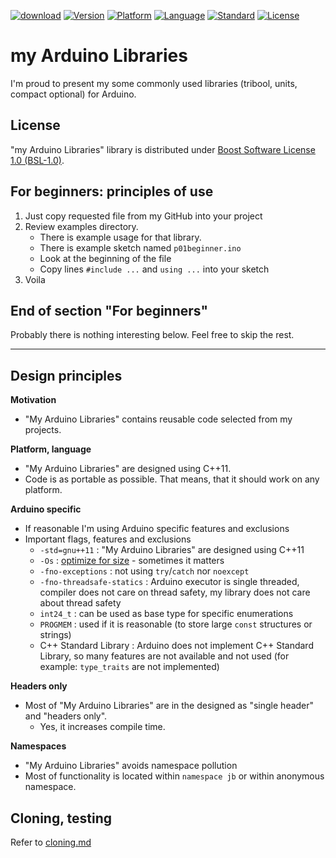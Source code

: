 [![download](https://img.shields.io/badge/current-download-brightgreen.svg)](https://github.com/jbanaszczyk/ArduinoLibraries/archive/master.zip)
[![Version](https://img.shields.io/badge/release-0.0-red.svg)](https://github.com/jbanaszczyk/ArduinoLibraries/releases)
[![Platform](https://img.shields.io/badge/platform-arduino-blue.svg)](https://www.arduino.cc/)
[![Language](https://img.shields.io/badge/language-C++-blue.svg)](https://isocpp.org/)
[![Standard](https://img.shields.io/badge/c%2B%2B-11/14-blue.svg)](https://en.wikipedia.org/wiki/C%2B%2B#Standardization)
[![License](https://img.shields.io/badge/license-BSL-blue.svg)](https://www.boost.org/LICENSE_1_0.txt)



# my Arduino Libraries

I'm proud to present my some commonly used libraries (tribool, units, compact optional) for Arduino.

## License

"my Arduino Libraries" library is distributed under [Boost Software License 1.0 (BSL-1.0)](https://www.boost.org/LICENSE_1_0.txt).

## For beginners: principles of use

1. Just copy requested file from my GitHub into your project
2. Review examples directory.
	* There is example usage for that library.
	* There is example sketch named `p01beginner.ino`
	* Look at the beginning of the file
	* Copy lines `#include ...` and `using ...` into your sketch
3. Voila

## End of section "For beginners"

Probably there is nothing interesting below. Feel free to skip the rest.

---

## Design principles

**Motivation**
* "My Arduino Libraries" contains reusable code selected from my projects.

**Platform, language**
* "My Arduino Libraries" are designed using C++11.
* Code is as portable as possible. That means, that it should work on any platform.

**Arduino specific**
* If reasonable I'm using Arduino specific features and exclusions
* Important flags, features and exclusions
  * `-std=gnu++11` : "My Arduino Libraries" are designed using C++11
  * `-Os` : [optimize for size](https://gcc.gnu.org/onlinedocs/gcc/Optimize-Options.html#Optimize-Options) - sometimes it matters
  * `-fno-exceptions` : not using `try`/`catch` nor `noexcept` 
  * `-fno-threadsafe-statics` : Arduino executor is single threaded, compiler does not care on thread safety, my library does not care about thread safety
  * `int24_t` : can be used as base type for specific enumerations
  * `PROGMEM` : used if it is reasonable (to store large `const` structures or strings)
  * C++ Standard Library : Arduino does not implement C++ Standard Library, so many features are not available and not used (for example: `type_traits` are not implemented)

**Headers only**
* Most of "My Arduino Libraries" are in the designed as "single header" and "headers only". 
  * Yes, it increases compile time.

**Namespaces**
* "My Arduino Libraries" avoids namespace pollution
* Most of functionality is located within `namespace jb` or within anonymous namespace.

## Cloning, testing

Refer to [cloning.md](doc/cloning.md)